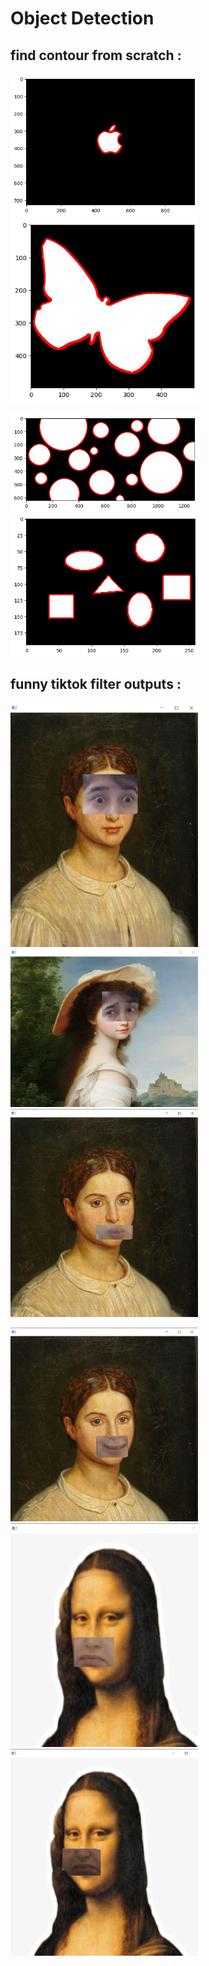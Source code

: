 # Object Detection


## find contour from scratch :
<p float="center">
  <img src="https://github.com/kiana-jahanshid/Image-Processing/blob/main/Assignment_33/output/findcontour_apple.png" width="300" />
  <img src="https://github.com/kiana-jahanshid/Image-Processing/blob/main/Assignment_33/output/findcontour_butt.png" width="300" />
<br>
  
<p float="center">  
  <img src="https://github.com/kiana-jahanshid/Image-Processing/blob/main/Assignment_33/output/findcontour_circles.png" width="300" />
  <img src="https://github.com/kiana-jahanshid/Image-Processing/blob/main/Assignment_33/output/findcontour_shapes.png" width="300" />
<br>
  
 ## funny tiktok filter outputs :
<p float="center">
  <img src="https://github.com/kiana-jahanshid/Image-Processing/blob/main/Assignment_33/funny_filter/output/face1.JPG" width="300" />
  <img src="https://github.com/kiana-jahanshid/Image-Processing/blob/main/Assignment_33/funny_filter/output/face2.JPG" width="300" />
  <img src="https://github.com/kiana-jahanshid/Image-Processing/blob/main/Assignment_33/funny_filter/output/face3.JPG" width="300" />
<br>

<p float="center">
  <img src="https://github.com/kiana-jahanshid/Image-Processing/blob/main/Assignment_33/funny_filter/output/face4.JPG" width="300" />
  <img src="https://github.com/kiana-jahanshid/Image-Processing/blob/main/Assignment_33/funny_filter/output/face5.JPG" width="300" />
  <img src="https://github.com/kiana-jahanshid/Image-Processing/blob/main/Assignment_33/funny_filter/output/face6.JPG" width="300" />
<br>
  

